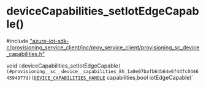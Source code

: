 # deviceCapabilities_setIotEdgeCapable()

\#include ["azure-iot-sdk-c/provisioning_service_client/inc/prov_service_client/provisioning_sc_device_capabilities.h"](../iot-c-ref-provisioning-sc-device-capabilities-h.md)  

void `[`deviceCapabilities_setIotEdgeCapable`](#provisioning__sc__device__capabilities_8h_1a0e07bafb64b64e6f44fc04464594977d)(`[`DEVICE_CAPABILITIES_HANDLE`](#provisioning__sc__device__capabilities_8h_1af33545b05ae4501337bcfeaecce34ae4) capabilities,bool iotEdgeCapable)`

